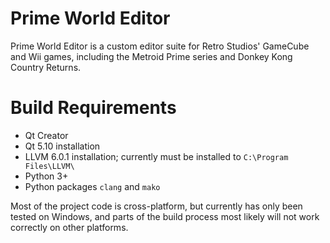 # Prime World Editor
Prime World Editor is a custom editor suite for Retro Studios' GameCube and Wii games, including the Metroid Prime series and Donkey Kong Country Returns.

# Build Requirements
* Qt Creator
* Qt 5.10 installation
* LLVM 6.0.1 installation; currently must be installed to `C:\Program Files\LLVM\`
* Python 3+
* Python packages `clang` and `mako`

Most of the project code is cross-platform, but currently has only been tested on Windows, and parts of the build process most likely will not work correctly on other platforms.
